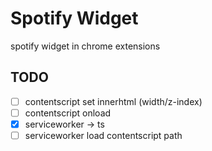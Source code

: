 # Spotify Widget

spotify widget in chrome extensions

## TODO

- [ ] contentscript set innerhtml (width/z-index)
- [ ] contentscript onload
- [x] serviceworker -> ts
- [ ] serviceworker load contentscript path
